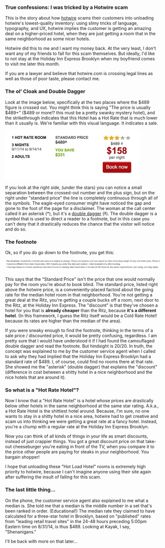 
### True confessions: I was tricked by a Hotwire scam

This is the story about how [hotwire](http://www.glassdoor.com/Reviews/Hotwire-Reviews-E14912.htm?sort.sortType=OR&sort.ascending=true) scams their customers into unloading hotwire's lowest-quality inventory: using slimy tricks of language, typography, and UX, hotwire implies the customer is getting an amazing deal on a higher-priced hotel, when they are just getting a room that in the same neighborhood as some nicer hotels. 

Hotwire did this to me and I want my money back. At the very least, I don't want any of my friends to fall for this scam themselves. But ideally, I'd like to not stay at the Holiday Inn Express Brooklyn when my boyfriend comes to visit me later this month.

If you are a lawyer and believe that hotwire.com is crossing legal lines as well as those of poor taste, please contact me. 

### The ol' Cloak and Double Dagger
Look at the image below, specifically at the two places where the $489 figure is crossed out. You might think this is saying "The price is usually $489+" ($489 or more!? this must be a pretty swanky mystery hotel), and the strikethrough indicates that this Hotel has a Hot Rate that is much lower than it usually is. We're familiar with this visual language. It indicates a sale. 

![](advertised_price.jpg)

If you look at the right side, (under the stars) you can notice a small separation between the crossed-out number and the plus sign, but on the right under "standard price" the line is completely continuous through all of the symbols. The eagle-eyed consumer might have noticed the gap and gone to the foot of the page for a disclaimer. The woman at the call center called it an asterisk (*), but it's a [double dagger](http://en.wikipedia.org/wiki/Dagger_(typography)) (‡). The double dagger is a symbol that is used to direct a reader to a footnote, but in this case you can't deny that it drastically reduces the chance that the visitor will notice and do so. 

### The footnote

Ok, so if you do go down to the footnote, you get this: 

![](footnote.jpg)

This says that the "Standard Price" isn't the price that one would normally pay for the room you're about to book blind. The standard price, listed right above the hotwire price, is a conveniently-placed factoid about the going rate for the median hotel room in that neighborhood. You're not getting a great deal at the Ritz, you're getting a couple bucks off a room, next door to the Ritz, at the Holiday Inn Express. The "discount" is that they've chosen a hotel for you that is **already cheaper** than the Ritz, because **it's a different hotel**. (In this framework, I guess the Ritz itself would be a Cold Rate Hotel! because its rates are higher than the median of the area).

If you were sneaky enough to find the footnote, thinking in the terms of a sale price / discounted price, it would be pretty confusing, regardless. I am pretty sure that I would have understood it if I had found the camouflaged double dagger and read the footnote. But hindsight is 20/20. In truth, the concept was explained to me by the customer service agent when I called to ask why they had implied that the Holiday Inn Express Brooklyn had a standard rate of $489. I, of course, could find no rooms there at that rate. She showed me the "asterisk" (double dagger) that explains the "discount" (difference in cost between a shitty hotel in a nice neighborhood and the nice hotels that are around it). 

### So what is a "Hot Rate Hotel"? 

Now I know that a "Hot Rate Hotel" is a hotel whose prices are drastically below other hotels in the same neighborhood at the same star rating. A.k.a., a Hot Rate Hotel is the shittiest hotel around. Because, I'm sure, no one wants to stay in a shitty hotel in a nice area, hotwire had to get creative and scam us into thinking we were getting a great rate at a fancy hotel. Instead, you're a chump with a regular rate at the Holiday Inn Express Brooklyn. 

Now you can think of all kinds of things in your life as smart discounts, instead of just crappier things. You got a great discount price on that take-out cheeseburger you're eating in front of the TV, when you compare it to the price other people are paying for steaks in your neighborhood. You bargain shopper!

I hope that unloading these "Hot Load Hotel" rooms is extremely high priority to hotwire, because I can't imagine anyone using their site again after suffering the insult of falling for this scam. 

### The last little thing... 

On the phone, the customer service agent also explained to me what a median is. She told me that a median is the middle number in a set that's been ranked in order. (Educational!) The median rate they claimed to have calculated for a three-star hotel in Brooklyn, based on "published" rates from "leading retail travel sites" in the 24-48 hours preceding 5:00pm Eastern time on 8/31/14, is thus $489. Looking at Kayak, I say, "Shenanigans." 

I'll be back with more on that later... 
